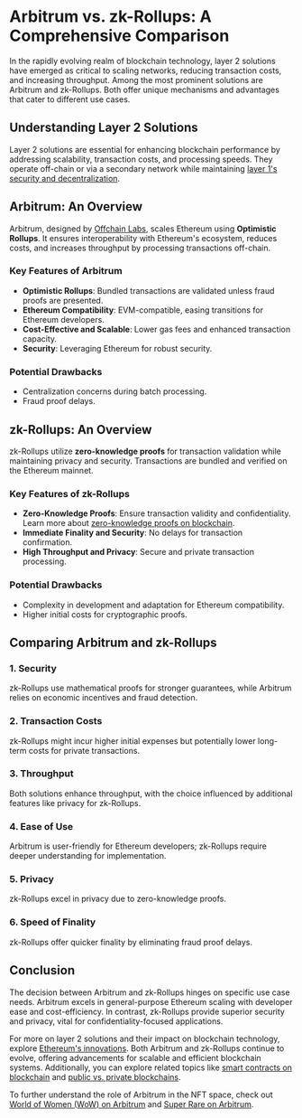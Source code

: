 # Arbitrum vs. zk-Rollups: A Comprehensive Comparison

In the rapidly evolving realm of blockchain technology, layer 2 solutions have emerged as critical to scaling networks, reducing transaction costs, and increasing throughput. Among the most prominent solutions are Arbitrum and zk-Rollups. Both offer unique mechanisms and advantages that cater to different use cases.

## Understanding Layer 2 Solutions

Layer 2 solutions are essential for enhancing blockchain performance by addressing scalability, transaction costs, and processing speeds. They operate off-chain or via a secondary network while maintaining [layer 1's security and decentralization](https://www.license-token.com/wiki/what-is-blockchain).

## Arbitrum: An Overview

Arbitrum, designed by [Offchain Labs](https://offchainlabs.com/), scales Ethereum using **Optimistic Rollups**. It ensures interoperability with Ethereum's ecosystem, reduces costs, and increases throughput by processing transactions off-chain.

### Key Features of Arbitrum

- **Optimistic Rollups**: Bundled transactions are validated unless fraud proofs are presented.
- **Ethereum Compatibility**: EVM-compatible, easing transitions for Ethereum developers.
- **Cost-Effective and Scalable**: Lower gas fees and enhanced transaction capacity.
- **Security**: Leveraging Ethereum for robust security.

### Potential Drawbacks

- Centralization concerns during batch processing.
- Fraud proof delays.

## zk-Rollups: An Overview

zk-Rollups utilize **zero-knowledge proofs** for transaction validation while maintaining privacy and security. Transactions are bundled and verified on the Ethereum mainnet.

### Key Features of zk-Rollups

- **Zero-Knowledge Proofs**: Ensure transaction validity and confidentiality. Learn more about [zero-knowledge proofs on blockchain](https://www.license-token.com/wiki/zero-knowledge-proofs-on-blockchain).
- **Immediate Finality and Security**: No delays for transaction confirmation.
- **High Throughput and Privacy**: Secure and private transaction processing.

### Potential Drawbacks

- Complexity in development and adaptation for Ethereum compatibility.
- Higher initial costs for cryptographic proofs.

## Comparing Arbitrum and zk-Rollups

### 1. Security
zk-Rollups use mathematical proofs for stronger guarantees, while Arbitrum relies on economic incentives and fraud detection.

### 2. Transaction Costs
zk-Rollups might incur higher initial expenses but potentially lower long-term costs for private transactions.

### 3. Throughput
Both solutions enhance throughput, with the choice influenced by additional features like privacy for zk-Rollups.

### 4. Ease of Use
Arbitrum is user-friendly for Ethereum developers; zk-Rollups require deeper understanding for implementation.

### 5. Privacy
zk-Rollups excel in privacy due to zero-knowledge proofs.

### 6. Speed of Finality
zk-Rollups offer quicker finality by eliminating fraud proof delays.

## Conclusion

The decision between Arbitrum and zk-Rollups hinges on specific use case needs. Arbitrum excels in general-purpose Ethereum scaling with developer ease and cost-efficiency. In contrast, zk-Rollups provide superior security and privacy, vital for confidentiality-focused applications.

For more on layer 2 solutions and their impact on blockchain technology, explore [Ethereum's innovations](https://ethereum.org/en/). Both Arbitrum and zk-Rollups continue to evolve, offering advancements for scalable and efficient blockchain systems. Additionally, you can explore related topics like [smart contracts on blockchain](https://www.license-token.com/wiki/smart-contracts-on-blockchain) and [public vs. private blockchains](https://www.license-token.com/wiki/public-vs-private-blockchains).

To further understand the role of Arbitrum in the NFT space, check out [World of Women (WoW) on Arbitrum](https://www.license-token.com/wiki/world-of-women-wo-w-on-arbitrum) and [Super Rare on Arbitrum](https://www.license-token.com/wiki/super-rare-on-arbitrum).